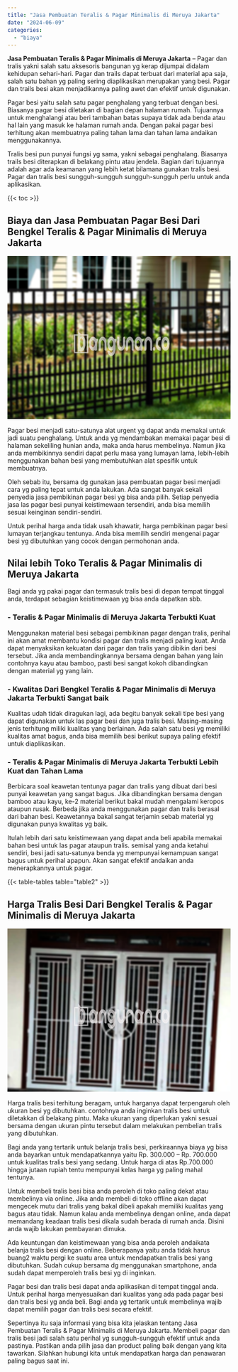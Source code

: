 ```yaml
---
title: "Jasa Pembuatan Teralis & Pagar Minimalis di Meruya Jakarta"
date: "2024-06-09"
categories: 
  - "biaya"
---
```


**Jasa Pembuatan Teralis & Pagar Minimalis di Meruya Jakarta** – Pagar dan tralis yakni salah satu aksesoris bangunan yg kerap dijumpai didalam kehidupan sehari-hari. Pagar dan trails dapat terbuat dari material apa saja, salah satu bahan yg paling sering diaplikasikan merupakan yang besi. Pagar dan trails besi akan menjadikannya paling awet dan efektif untuk digunakan.

Pagar besi yaitu salah satu pagar penghalang yang terbuat dengan besi. Biasanya pagar besi diletakan di bagian depan halaman rumah. Tujuannya untuk menghalangi atau beri tambahan batas supaya tidak ada benda atau hal lain yang masuk ke halaman rumah anda. Dengan pakai pagar besi terhitung akan membuatnya paling tahan lama dan tahan lama andaikan menggunakannya.

Tralis besi pun punyai fungsi yg sama, yakni sebagai penghalang. Biasanya trails besi diterapkan di belakang pintu atau jendela. Bagian dari tujuannya adalah agar ada keamanan yang lebih ketat bilamana gunakan tralis besi. Pagar dan tralis besi sungguh-sungguh sungguh-sungguh perlu untuk anda aplikasikan.

{{< toc >}}

## Biaya dan Jasa Pembuatan Pagar Besi Dari Bengkel Teralis & Pagar Minimalis di Meruya Jakarta

![Jasa Pembuatan Teralis & Pagar Minimalis di Meruya Jakarta](/images/pagar-minimalis-murah-36.png)

Pagar besi menjadi satu-satunya alat urgent yg dapat anda memakai untuk jadi suatu penghalang. Untuk anda yg mendambakan memakai pagar besi di halaman sekeliling hunian anda, maka anda harus membelinya. Namun jika anda membikinnya sendiri dapat perlu masa yang lumayan lama, lebih-lebih menggunakan bahan besi yang membutuhkan alat spesifik untuk membuatnya.

Oleh sebab itu, bersama dg gunakan jasa pembuatan pagar besi menjadi cara yg paling tepat untuk anda lakukan. Ada sangat banyak sekali penyedia jasa pembikinan pagar besi yg bisa anda pilih. Setiap penyedia jasa las pagar besi punyai keistimewaan tersendiri, anda bisa memilih sesuai keinginan sendiri-sendiri.

Untuk perihal harga anda tidak usah khawatir, harga pembikinan pagar besi lumayan terjangkau tentunya. Anda bisa memilih sendiri mengenai pagar besi yg dibutuhkan yang cocok dengan permohonan anda.

## Nilai lebih Toko Teralis & Pagar Minimalis di Meruya Jakarta

Bagi anda yg pakai pagar dan termasuk tralis besi di depan tempat tinggal anda, terdapat sebagian keistimewaan yg bisa anda dapatkan sbb.

### \- Teralis & Pagar Minimalis di Meruya Jakarta Terbukti Kuat

Menggunakan material besi sebagai pembikinan pagar dengan tralis, perihal ini akan amat membantu kondisi pagar dan tralis menjadi paling kuat. Anda dapat menyaksikan kekuatan dari pagar dan tralis yang dibikin dari besi tersebut. Jika anda membandingkannya bersama dengan bahan yang lain contohnya kayu atau bamboo, pasti besi sangat kokoh dibandingkan dengan material yg yang lain.

### \- Kwalitas Dari Bengkel Teralis & Pagar Minimalis di Meruya Jakarta Terbukti Sangat baik

Kualitas udah tidak diragukan lagi, ada begitu banyak sekali tipe besi yang dapat digunakan untuk las pagar besi dan juga tralis besi. Masing-masing jenis terhitung miliki kualitas yang berlainan. Ada salah satu besi yg memiliki kualitas amat bagus, anda bisa memilih besi berikut supaya paling efektif untuk diaplikasikan.

### \- Teralis & Pagar Minimalis di Meruya Jakarta Terbukti Lebih Kuat dan Tahan Lama

Berbicara soal keawetan tentunya pagar dan tralis yang dibuat dari besi punyai keawetan yang sangat bagus. Jika dibandingkan bersama dengan bamboo atau kayu, ke-2 material berikut bakal mudah mengalami keropos ataupun rusak. Berbeda jika anda menggunakan pagar dan tralis berasal dari bahan besi. Keawetannya bakal sangat terjamin sebab material yg digunakan punya kwalitas yg baik.

Itulah lebih dari satu keistimewaan yang dapat anda beli apabila memakai bahan besi untuk las pagar ataupun tralis. semisal yang anda ketahui sendiri, besi jadi satu-satunya benda yg mempunyai kemampuan sangat bagus untuk perihal apapun. Akan sangat efektif andaikan anda menerapkannya untuk pagar.

{{< table-tables table="table2" >}}

## Harga Tralis Besi Dari Bengkel Teralis & Pagar Minimalis di Meruya Jakarta

![Jasa Pembuatan Teralis & Pagar Minimalis di Meruya Jakarta](/images/teralis-minimalis-murah-17.png)

Harga tralis besi terhitung beragam, untuk harganya dapat terpengaruh oleh ukuran besi yg dibutuhkan. contohnya anda inginkan tralis besi untuk diletakkan di belakang pintu. Maka ukuran yang diperlukan yakni sesuai bersama dengan ukuran pintu tersebut dalam melakukan pembelian tralis yang dibutuhkan.

Bagi anda yang tertarik untuk belanja tralis besi, perkiraannya biaya yg bisa anda bayarkan untuk mendapatkannya yaitu Rp. 300.000 – Rp. 700.000 untuk kualitas tralis besi yang sedang. Untuk harga di atas Rp.700.000 hingga jutaan rupiah tentu mempunyai kelas harga yg paling mahal tentunya.

Untuk membeli tralis besi bisa anda peroleh di toko paling dekat atau membelinya via online. Jika anda membeli di toko offline akan dapat mengecek mutu dari tralis yang bakal dibeli apakah memiliki kualitas yang bagus atau tidak. Namun kalau anda membelinya dengan online, anda dapat memandang keadaan tralis besi dikala sudah berada di rumah anda. Disini anda wajib lakukan pembayaran dimuka.

Ada keuntungan dan keistimewaan yang bisa anda peroleh andaikata belanja tralis besi dengan online. Beberapanya yaitu anda tidak harus buang2 waktu pergi ke suatu area untuk mendapatkan tralis besi yang dibutuhkan. Sudah cukup bersama dg menggunakan smartphone, anda sudah dapat memperoleh tralis besi yg di inginkan.

Pagar besi dan tralis besi dapat anda aplikasikan di tempat tinggal anda. Untuk perihal harga menyesuaikan dari kualitas yang ada pada pagar besi dan tralis besi yg anda beli. Bagi anda yg tertarik untuk membelinya wajib dapat memilih pagar dan tralis besi secara efektif.

Sepertinya itu saja informasi yang bisa kita jelaskan tentang Jasa Pembuatan Teralis & Pagar Minimalis di Meruya Jakarta. Membeli pagar dan tralis besi jadi salah satu perihal yg sungguh-sungguh efektif untuk anda pastinya. Pastikan anda pilih jasa dan product paling baik dengan yang kita tawarkan. Silahkan hubungi kita untuk mendapatkan harga dan penawaran paling bagus saat ini.
